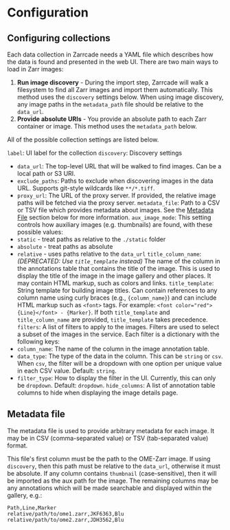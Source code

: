 # Configuration

## Configuring collections

Each data collection in Zarrcade needs a YAML file which describes how the data is found and presented in the web UI. There are two main ways to load in Zarr images:
1) **Run image discovery** - During the import step, Zarrcade will walk a filesystem to find all Zarr images and import them automatically. This method uses the `discovery` settings below. When using image discovery, any image paths in the `metadata_path` file should be relative to the `data_url`.
2) **Provide absolute URIs** - You provide an absolute path to each Zarr container or image. This method uses the `metadata_path` below.

All of the possible collection settings are listed below.

`label`: UI label for the collection
`discovery`: Discovery settings
  * `data_url`: The top-level URL that will be walked to find images. Can be a local path or S3 URI. 
  * `exclude_paths`: Paths to exclude when discovering images in the data URL. Supports git-style wildcards like `**/*.tiff`.
  * `proxy_url`: The URL of the proxy server. If provided, the relative image paths will be fetched via the proxy server. 
`metadata_file`: Path to a CSV or TSV file which provides metadata about images. See the [Metadata File](#metadata) section below for more information.
`aux_image_mode`: This setting controls how auxiliary images (e.g. thumbnails) are found, with these possible values:
  * `static` - treat paths as relative to the `./static` folder
  * `absolute` - treat paths as absolute 
  * `relative` - uses paths relative to the `data_url`
`title_column_name`: *(DEPRECATED: Use `title_template` instead)* The name of the column in the annotations table that contains the title of the image. This is used to display the title of the image in the image gallery and other places. It may contain HTML markup, such as colors and links.
`title_template`: String template for building image titles. Can contain references to any column name using curly braces (e.g., `{column_name}`) and can include HTML markup such as `<font>` tags. For example: `<font color="red">{Line}</font> - {Marker}`. If both `title_template` and `title_column_name` are provided, `title_template` takes precedence.
`filters`: A list of filters to apply to the images. Filters are used to select a subset of the images in the service. Each filter is a dictionary with the following keys:
  * `column_name`: The name of the column in the image annotation table.
  * `data_type`: The type of the data in the column. This can be `string` or `csv`. When `csv`, the filter will be a dropdown with one option per unique value in each CSV value. Default: `string`.
  * `filter_type`: How to display the filter in the UI. Currently, this can only be `dropdown`. Default: `dropdown`.
`hide_columns`: A list of annotation table columns to hide when displaying the image details page. 


## Metadata file

The metadata file is used to provide arbitrary metadata for each image. It may be in CSV (comma-separated value) or TSV (tab-separated value) format. 

This file's first column must be the path to the OME-Zarr image. If using `discovery`, then this path must be relative to the `data_url`, otherwise it must be absolute. 
If any column contains `thumbnail` (case-sensitive), then it will be imported as the aux path for the image. 
The remaining columns may be any annotations which will be made searchable and displayed within the gallery, e.g.:

```csv
Path,Line,Marker
relative/path/to/ome1.zarr,JKF6363,Blu
relative/path/to/ome2.zarr,JDH3562,Blu
```

